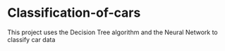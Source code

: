 # Classification-of-cars
This project uses the Decision Tree algorithm and the Neural Network to classify car data
